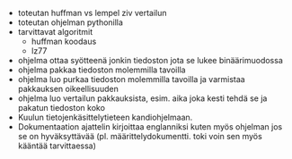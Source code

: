 - toteutan huffman vs lempel ziv vertailun
- toteutan ohjelman pythonilla
- tarvittavat algoritmit
    - huffman koodaus
    - lz77
- ohjelma ottaa syötteenä jonkin tiedoston jota se lukee binäärimuodossa
- ohjelma pakkaa tiedoston molemmilla tavoilla
- ohjelma luo purkaa tiedoston molemmilla tavoilla ja varmistaa pakkauksen oikeellisuuden
- ohjelma luo vertailun pakkauksista, esim. aika joka kesti tehdä se ja pakatun tiedoston koko
- Kuulun tietojenkäsittelytieteen kandiohjelmaan. 
- Dokumentaation ajattelin kirjoittaa englanniksi kuten myös ohjelman jos se on hyväksyttävää (pl. määrittelydokumentti. toki voin sen myös kääntää tarvittaessa)
